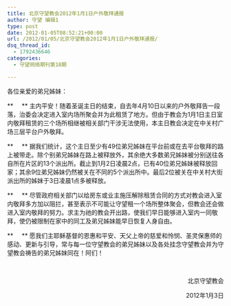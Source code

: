 ```yaml
---
title: 北京守望教会2012年1月1日户外敬拜通报
author: 守望 编辑1
type: post
date: 2012-01-05T08:52:21+00:00
url: /2012/01/05/北京守望教会2012年1月1日户外敬拜通报/
dsq_thread_id:
  - 1792436646
categories:
  - 守望网络期刊第18期

---
```

各位亲爱的弟兄姊妹：

**     ** 主内平安！随着圣诞主日的结束，自去年4月10日以来的户外敬拜告一段落，治委会决定进入室内场所聚会并为此租赁了地方。但由于教会为1月1日主日室内敬拜租赁的三个场所相继被相关部门干涉无法使用，本主日教会决定在中关村广场三层平台户外敬拜。<!--more-->

**     ** 据我们统计，这个主日至少有49位弟兄姊妹在平台前或在去平台敬拜的路上被带走。除个别弟兄姊妹在路上被释放外，其余绝大多数弟兄姊妹被分别送往各自所在片区的13个派出所。截止到1月2日凌晨2点，已有40位弟兄姊妹被释放回家；其余9位弟兄姊妹仍然被关在不同的5个派出所中。最后2位被关在中关村大街派出所的姊妹于3日凌晨1点多被释放。

**     ** 尽管政府相关部门以给房东或业主施压解除租赁合同的方式对教会进入室内敬拜多方加以阻拦，甚至表示不可能让守望租一个场所整体聚会，但教会还会做进入室内敬拜的努力。求主为祂的教会开出路，使我们早日能够进入室内一同敬拜，使仍被限制在家中的同工及弟兄姊妹能早日恢复人身自由。

**     ** 愿我们主耶稣基督的恩惠和平安、天父上帝的慈爱和怜悯、圣灵保惠师的感动、更新与引导，常与每一位守望教会的弟兄姊妹以及各处挂念守望教会并为守望教会祷告的弟兄姊妹同在！阿们！

&nbsp;

<p style="text-align: right;" align="center">
                        北京守望教会
</p>

<p style="text-align: right;" align="center">
                             2012年1月3日
</p>

&nbsp;